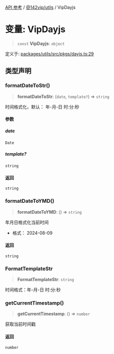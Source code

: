 [API 参考](../../../index.md) / [@142vip/utils](../index.md) / VipDayjs

# 变量: VipDayjs

> `const` **VipDayjs**: `object`

定义于: [packages/utils/src/pkgs/dayjs.ts:29](https://github.com/142vip/core-x/blob/724c9f80a9f43d7639fb0f15c0381f9ca258849b/packages/utils/src/pkgs/dayjs.ts#L29)

## 类型声明

### formatDateToStr()

> **formatDateToStr**: (`date`, `template?`) => `string`

时间格式化，默认： 年-月-日 时:分:秒

#### 参数

##### date

`Date`

##### template?

`string`

#### 返回

`string`

### formatDateToYMD()

> **formatDateToYMD**: () => `string`

年月日格式化当前时间
- 格式： 2024-08-09

#### 返回

`string`

### FormatTemplateStr

> **FormatTemplateStr**: `string`

时间格式：年-月-日 时:分:秒

### getCurrentTimestamp()

> **getCurrentTimestamp**: () => `number`

获取当前时间戳

#### 返回

`number`
